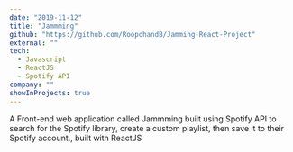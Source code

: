 ```yaml
---
date: "2019-11-12"
title: "Jammming"
github: "https://github.com/RoopchandB/Jamming-React-Project"
external: ""
tech:
  - Javascript
  - ReactJS
  - Spotify API
company: ""
showInProjects: true
---
```


A Front-end web application called Jammming built using Spotify API to search for the Spotify library, create a custom playlist, then save it to their Spotify account., built with ReactJS
